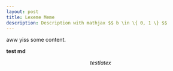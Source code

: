 ```yaml
---
layout: post
title: Lexeme Meme
description: Description with mathjax $$ b \in \{ 0, 1 \} $$
---
```


aww yiss some content.

__test md__

$$ test latex $$